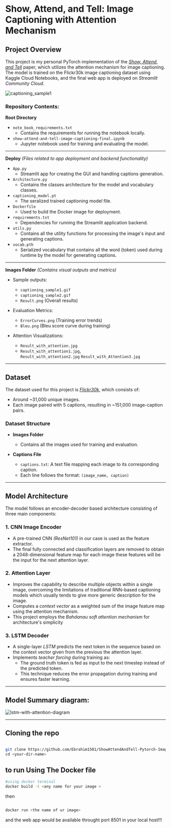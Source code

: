 # Show, Attend, and Tell: Image Captioning with Attention Mechanism

## Project Overview  
This project is my personal PyTorch implementation of the [*Show, Attend, and Tell*](https://arxiv.org/pdf/1502.03044) paper, which utilizes the attention mechanism for image captioning. The model is trained on the Flickr30k image captioning dataset using Kaggle Cloud Notebooks, and the final web app is deployed on *Streamlit Community Cloud*.





![captioning_sample1](https://github.com/user-attachments/assets/d0ad8f76-2ad7-494e-87e8-1803a564693f)








### Repository Contents:  

**Root Directory**  
- `note_book_requirements.txt`  
  - Contains the requirements for running the notebook locally.  
- `show-attend-and-tell-image-captioning-final.ipynb`  
  - Jupyter notebook used for training and evaluating the model.  

---

**Deploy** *(Files related to app deployment and backend functionality)*  
- `App.py`  
  - Streamlit app for creating the GUI and handling captions generation.  
- `Architecture.py`  
  - Contains the classes architecture for the model and vocabulary classes.  
- `captioning_model.pt`  
  - The seralized trained captioning model file.  
- `Dockerfile`  
  - Used to build the Docker image for deployment.  
- `requirements.txt`  
  - Dependencies for running the Streamlit application backend.  
- `utils.py`  
  - Contains all the utility functions for processing the image's input and generating captions.  
- `vocab.pth`  
  - Serialized vocabulary that contains all the word (token) used during runtime by the model for generating captions.  

---

**Images Folder** *(Contains visual outputs and metrics)*  
- Sample outputs:  
  - `captioning_sample1.gif`
  - `captioning_sample2.gif`
  - `Result.png` (Overall results)  

- Evaluation Metrics:  
  - `ErrorCurves.png` (Training error trends)
  - `Bleu.png` (Bleu score curve during training)
- Attention Visualizations:  
  - `Result_with_attention.jpg`
  - `Result_with_attention1.jpg`,  
    `Result_with_attention2.jpg`
    `Result_with_Attention3.jpg`  

---
## Dataset  
The dataset used for this project is [*Flickr30k*](https://www.kaggle.com/datasets/abhinavbenagi/flickr30k), which consists of:  
- Around ~31,000 unique images.  
- Each image paired with 5 captions, resulting in ~151,000 image-caption pairs.  

### Dataset Structure  

- **Images Folder**  
  - Contains all the images used for training and evaluation.  

- **Captions File**  
  - `captions.txt`: A text file mapping each image to its corresponding caption.  
  - Each line follows the format: `(image_name, caption)`  

---
## Model Architecture  
The model follows an encoder-decoder based architecture consisting of three main components:

### 1. CNN Image Encoder  
- A pre-trained CNN *(ResNet101)* in our case is used as the feature extractor.  
- The final fully connected and classification layers are removed to obtain a 2048-dimensional feature map for each image these features will be the input for the next attention layer.  

### 2. Attention Layer 
- Improves the capability to describe multiple objects within a single image, overcoming the limitations of traditional RNN-based captioning models which usually tends to give more generic description for the image.  
- Computes a *context vector* as a weighted sum of the image feature map using the attention mechanism.
- This project employs the *Bahdanau soft attention mechanism* for architecture's simplicity
### 3. LSTM Decoder  
- A single-layer *LSTM* predicts the next token in the sequence based on the context vector given from the previous the attention layer.  
- Implements *teacher forcing* during training as:  
  - The ground truth token is fed as input to the next timestep instead of the predicted token.  
  - This technique reduces the error propagation during training and ensures faster learning.  

---

## Model Summary diagram:
![lstm-with-attention-diagram](https://github.com/user-attachments/assets/bd2faa93-e358-4c84-8782-e5815b819547)

---

 


## Cloning the repo    
   ```bash

   git clone https://github.com/Ebrahim1501/ShowAttendAndTell-Pytorch-ImageCaptioning-Implementation
   cd <your-dir-name>
  
   ```
##  to run Using The Docker file

   ```bash
#using docker terminal
   docker build -t <any name for your image >   
   ```
then
   ```bash

   docker run <the name of ur image>   
   ```
and the web app would be available throught port 8501 in your local host!!!
 

